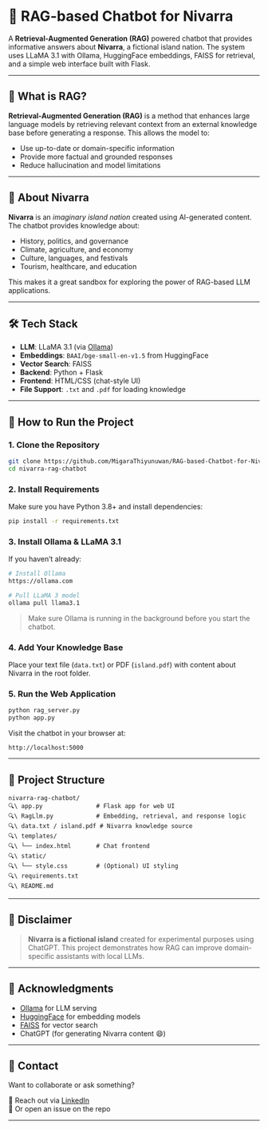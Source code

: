 # 🌴 RAG-based Chatbot for Nivarra

A **Retrieval-Augmented Generation (RAG)** powered chatbot that provides informative answers about **Nivarra**, a fictional island nation. The system uses LLaMA 3.1 with Ollama, HuggingFace embeddings, FAISS for retrieval, and a simple web interface built with Flask.

---

## 🧠 What is RAG?

**Retrieval-Augmented Generation (RAG)** is a method that enhances large language models by retrieving relevant context from an external knowledge base before generating a response. This allows the model to:

- Use up-to-date or domain-specific information
- Provide more factual and grounded responses
- Reduce hallucination and model limitations

---

## 🌽 About Nivarra

**Nivarra** is an *imaginary island nation* created using AI-generated content. The chatbot provides knowledge about:

- History, politics, and governance
- Climate, agriculture, and economy
- Culture, languages, and festivals
- Tourism, healthcare, and education

This makes it a great sandbox for exploring the power of RAG-based LLM applications.

---

## 🛠️ Tech Stack

- **LLM**: LLaMA 3.1 (via [Ollama](https://ollama.com))
- **Embeddings**: `BAAI/bge-small-en-v1.5` from HuggingFace
- **Vector Search**: FAISS
- **Backend**: Python + Flask
- **Frontend**: HTML/CSS (chat-style UI)
- **File Support**: `.txt` and `.pdf` for loading knowledge

---

## 🚀 How to Run the Project

### 1. Clone the Repository

```bash
git clone https://github.com/MigaraThiyunuwan/RAG-based-Chatbot-for-Nivarra.git
cd nivarra-rag-chatbot
```

### 2. Install Requirements

Make sure you have Python 3.8+ and install dependencies:

```bash
pip install -r requirements.txt
```

### 3. Install Ollama & LLaMA 3.1

If you haven’t already:

```bash
# Install Ollama
https://ollama.com

# Pull LLaMA 3 model
ollama pull llama3.1
```

> Make sure Ollama is running in the background before you start the chatbot.

### 4. Add Your Knowledge Base

Place your text file (`data.txt`) or PDF (`island.pdf`) with content about Nivarra in the root folder.

### 5. Run the Web Application

```bash
python rag_server.py
python app.py
```

Visit the chatbot in your browser at:

```
http://localhost:5000
```

---



## 📁 Project Structure

```
nivarra-rag-chatbot/
🔍\ app.py               # Flask app for web UI
🔍\ RagLlm.py            # Embedding, retrieval, and response logic
🔍\ data.txt / island.pdf # Nivarra knowledge source
🔍\ templates/
🔍\ └── index.html       # Chat frontend
🔍\ static/
🔍\ └── style.css        # (Optional) UI styling
🔍\ requirements.txt
🔍\ README.md
```

---


## 📌 Disclaimer

> **Nivarra is a fictional island** created for experimental purposes using ChatGPT. This project demonstrates how RAG can improve domain-specific assistants with local LLMs.

---

## 🙌 Acknowledgments

- [Ollama](https://ollama.com) for LLM serving
- [HuggingFace](https://huggingface.co) for embedding models
- [FAISS](https://github.com/facebookresearch/faiss) for vector search
- ChatGPT (for generating Nivarra content 😄)

---

## 💬 Contact

Want to collaborate or ask something?

📧 Reach out via [LinkedIn](https://www.linkedin.com/in/migara-thiyunuwan/)\
🐙 Or open an issue on the repo

---

